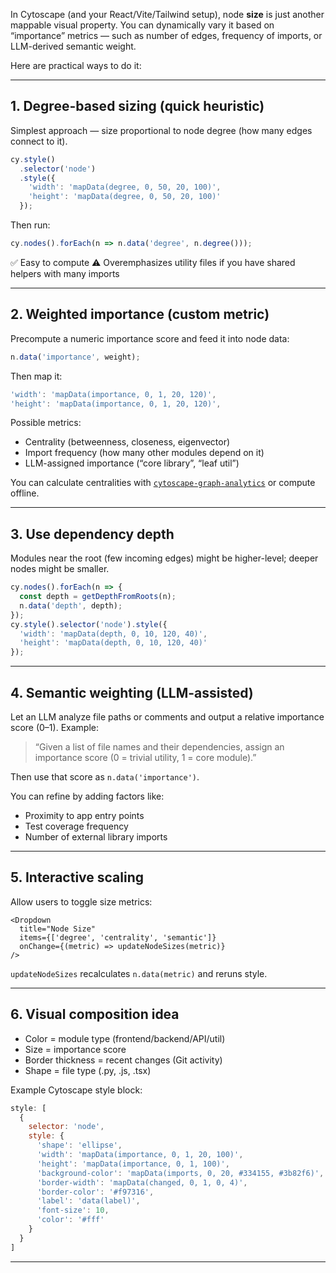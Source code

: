 In Cytoscape (and your React/Vite/Tailwind setup), node **size** is just another mappable visual property. You can dynamically vary it based on “importance” metrics — such as number of edges, frequency of imports, or LLM-derived semantic weight.

Here are practical ways to do it:

---

## 1. Degree-based sizing (quick heuristic)

Simplest approach — size proportional to node degree (how many edges connect to it).

```js
cy.style()
  .selector('node')
  .style({
    'width': 'mapData(degree, 0, 50, 20, 100)',
    'height': 'mapData(degree, 0, 50, 20, 100)'
  });
```

Then run:

```js
cy.nodes().forEach(n => n.data('degree', n.degree()));
```

✅ Easy to compute
⚠️ Overemphasizes utility files if you have shared helpers with many imports

---

## 2. Weighted importance (custom metric)

Precompute a numeric importance score and feed it into node data:

```js
n.data('importance', weight);
```

Then map it:

```js
'width': 'mapData(importance, 0, 1, 20, 120)',
'height': 'mapData(importance, 0, 1, 20, 120)',
```

Possible metrics:

* Centrality (betweenness, closeness, eigenvector)
* Import frequency (how many other modules depend on it)
* LLM-assigned importance (“core library”, “leaf util”)

You can calculate centralities with [`cytoscape-graph-analytics`](https://github.com/cytoscape/cytoscape.js-graph-analytics) or compute offline.

---

## 3. Use dependency depth

Modules near the root (few incoming edges) might be higher-level; deeper nodes might be smaller.

```js
cy.nodes().forEach(n => {
  const depth = getDepthFromRoots(n);
  n.data('depth', depth);
});
cy.style().selector('node').style({
  'width': 'mapData(depth, 0, 10, 120, 40)',
  'height': 'mapData(depth, 0, 10, 120, 40)'
});
```

---

## 4. Semantic weighting (LLM-assisted)

Let an LLM analyze file paths or comments and output a relative importance score (0–1).
Example:

> “Given a list of file names and their dependencies, assign an importance score (0 = trivial utility, 1 = core module).”

Then use that score as `n.data('importance')`.

You can refine by adding factors like:

* Proximity to app entry points
* Test coverage frequency
* Number of external library imports

---

## 5. Interactive scaling

Allow users to toggle size metrics:

```tsx
<Dropdown
  title="Node Size"
  items={['degree', 'centrality', 'semantic']}
  onChange={(metric) => updateNodeSizes(metric)}
/>
```

`updateNodeSizes` recalculates `n.data(metric)` and reruns style.

---

## 6. Visual composition idea

* Color = module type (frontend/backend/API/util)
* Size = importance score
* Border thickness = recent changes (Git activity)
* Shape = file type (.py, .js, .tsx)

Example Cytoscape style block:

```js
style: [
  {
    selector: 'node',
    style: {
      'shape': 'ellipse',
      'width': 'mapData(importance, 0, 1, 20, 100)',
      'height': 'mapData(importance, 0, 1, 100)',
      'background-color': 'mapData(imports, 0, 20, #334155, #3b82f6)',
      'border-width': 'mapData(changed, 0, 1, 0, 4)',
      'border-color': '#f97316',
      'label': 'data(label)',
      'font-size': 10,
      'color': '#fff'
    }
  }
]
```

---

